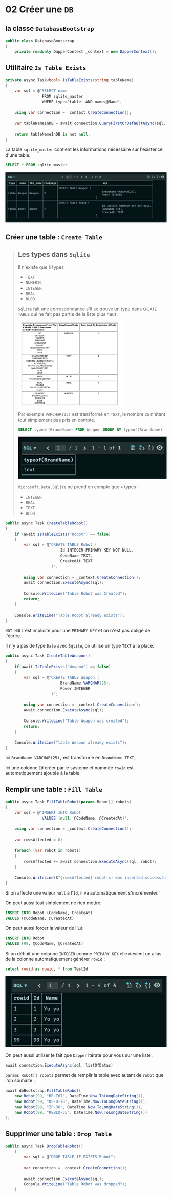 # 02 Créer une `DB`



## la classe `DatabaseBootstrap`

```cs
public class DatabaseBootstrap
{
    private readonly DapperContext _context = new DapperContext();
```



## Utilitaire `Is Table Exists`

```cs
private async Task<bool> IsTableExists(string tableName)
{
    var sql = @"SELECT name
                FROM sqlite_master
                WHERE type='table' AND name=@Name";

    using var connection = _context.CreateConnection();

    var tableNameInDB = await connection.QueryFirstOrDefaultAsync(sql, new { Name = tableName });

    return tableNameInDB is not null;
}
```

La table `sqlite_master` contient les informations nécessaire sur l'existence d'une table.

```sql
SELECT * FROM sqlite_master
```

<img src="assets/sqlite-master-display.png" alt="sqlite-master-display" style="zoom:50%;" />



##  Créer une table : `Create Table`

> ## Les types dans `Sqlite`
>
> Il n'existe que `5` types :
>
> - `TEXT`
> - `NUMERIC`
> - `INTEGER`
> - `REAL`
> - `BLOB`
>
> `Sqlite` fait une correspondance s'il se trouve un type dans `CREATE TABLE` qui ne fait pas partie de la liste plus haut :
>
>  <img src="assets/sqlite-correspondance-types.png" alt="sqlite-correspondance-types" style="zoom:33%;" />
>
> Par exemple `VARCHAR(25)` est transformé en `TEXT`, le nombre `25` n'étant tout simplement pas pris en compte.
>
> ```sql
> SELECT typeof(BrandName) FROM Weapon GROUP BY typeof(BrandName)
> ```
>
> <img src="assets/varchar-doesnt-exists-text-only.png" alt="varchar-doesnt-exists-text-only" style="zoom:50%;" />
>
> `Microsoft.Data.Sqlite` ne prend en compte que `4` types :
>
> - `INTEGER`
> - `REAL`
> - `TEXT`
> - `BLOB`

```cs
public async Task CreateTableRobot()
{
    if (await IsTableExists("Robot") == false)
    {
        var sql = @"CREATE TABLE Robot (
                        Id INTEGER PRIMARY KEY NOT NULL,
                        CodeName TEXT,
                        CreatedAt TEXT
                    )";

        using var connection = _context.CreateConnection();
        await connection.ExecuteAsync(sql);

        Console.WriteLine("Table Robot was Created");
        return;
    }

    Console.WriteLine("Table Robot already exists");
}
```

`NOT NULL` est implicite pour une `PRIMARY KEY` et on n'est pas obligé de l'écrire.

Il n'y a pas de type `Date` avec `Sqlite`, on utilise un type `TEXT` à la place.



```cs
public async Task CreateTableWeapon()
{
    if(await IsTableExists("Weapon") == false)
    {
        var sql = @"CREATE TABLE Weapon (
                        BrandName VARCHAR(25),
                        Power INTEGER
                    )";

        using var connection = _context.CreateConnection();
        await connection.ExecuteAsync(sql);            

        Console.WriteLine("Table Weapon was created");
        return;
    }

    Console.WriteLine("table Weapon already exists");
}
```

Ici `BrandName VARCHAR(25),` est transformé en `BrandName TEXT,`.

Ici une colonne `Id` créer par le système et nommée `rowid` est automatiquement ajoutée à la table.



## Remplir une table : `Fill Table`

```cs
public async Task FillTableRobot(params Robot[] robots)
{
    var sql = @"INSERT INTO Robot
                VALUES (null, @CodeName, @CreatedAt)";

    using var connection = _context.CreateConnection();

    var rowsAffected = 0;

    foreach (var robot in robots)
    {
        rowsAffected += await connection.ExecuteAsync(sql, robot);
    }

    Console.WriteLine($"{rowsAffected} robot(s) was inserted successfuly");
}
```

Si on affecte une valeur `null` à l'`Id`, il va automatiquement s'incrémenter.

On peut aussi tout simplement ne rien mettre:

```sql
INSERT INTO Robot (CodeName, CreateAt)
VALUES (@CodeName, @CreatedAt)
```

On peut aussi forcer la valeur de l'`Id`:

```sql
INSERT INTO Robot
VALUES (99, @CodeName, @CreatedAt)
```

Si on définit une colonne `INTEGER` comme `PRIMARY KEY` elle devient un alias de la colonne automatiquement générer `rowid` :

```sql
select rowid as rowid, * from TestId
```

<img src="assets/rowid-alis-id-integer.png" alt="rowid-alis-id-integer" style="zoom:50%;" />

On peut aussi utiliser le fait que `Dapper` itérate pour vous sur une liste :

```cs
await connection.ExecuteAsync(sql, listOfDatas)
```

`params Robot[] robots` permet de remplir la table avec autant de `robot` que l'on souhaite :

```cs
await dbBootstrap.FillTableRobot(
    new Robot(99, "RR-T67", DateTime.Now.ToLongDateString()), 
    new Robot(99, "DS-U-78", DateTime.Now.ToLongDateString()),
    new Robot(99, "ZP-3O", DateTime.Now.ToLongDateString()),
    new Robot(99, "REBLO-55", DateTime.Now.ToLongDateString())
);
```



## Supprimer une table : `Drop Table`

```cs
public async Task DropTableRobot()
    {
        var sql = @"DROP TABLE IF EXISTS Robot";

        var connection = _context.CreateConnection();

        await connection.ExecuteAsync(sql);
        Console.WriteLine("Table Robot was dropped");
    }
```

